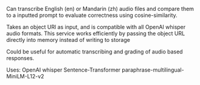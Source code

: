 Can transcribe English (en) or Mandarin (zh) audio files and compare them to a inputted prompt to evaluate correctness using cosine-similarity.

Takes an object URl as input, and is compatible with all OpenAI whisper audio formats. This service works efficiently by passing the object URL directly into memory instead of writing to storage

Could be useful for automatic transcribing and grading of audio based responses.

Uses:
OpenAI whisper
Sentence-Transformer paraphrase-multilingual-MiniLM-L12-v2
